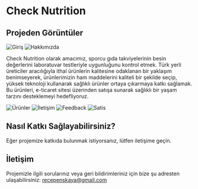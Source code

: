 # Check Nutrition

## Projeden Görüntüler

![Giriş](https://github.com/rkaya21/React/assets/116019903/6fb25c14-dfd9-4c38-bc79-a4af10e9fdce)
![Hakkımızda](https://github.com/rkaya21/React/assets/116019903/6007d922-c08a-4303-b4f1-b554ad64cbba)

Check Nutrition olarak amacımız, sporcu gıda takviyelerinin besin değerlerini laboratuvar testleriyle uygunluğunu kontrol etmek. 
Türk yerli üreticiler aracılığıyla ithal ürünlerin kalitesine odaklanan bir yaklaşım benimseyerek, ürünlerimizin ham maddelerini kaliteli bir şekilde seçip,
yüksek teknoloji kullanarak sağlıklı ürünler ortaya çıkarmaya katkı sağlamak. Bu ürünleri, e-ticaret sitesi üzerinden satışa sunarak sağlıklı bir yaşam tarzını desteklemeyi hedefliyoruz.

![Ürünler](https://github.com/rkaya21/React/assets/116019903/5f7b99f2-20c0-4065-b3fd-6ce59c0349cc)
![İletişim](https://github.com/rkaya21/React/assets/116019903/f83f9d89-5860-4f1b-abf6-6f2ae0749df1)
![Feedback](https://github.com/rkaya21/React/assets/116019903/66eb6cb4-d4b5-46c2-adad-881f23f94498)
![Satis](https://github.com/rkaya21/React/assets/116019903/af8f485d-cf3b-4419-8d80-99c975892e0f)

## Nasıl Katkı Sağlayabilirsiniz?

Eğer projemize katkıda bulunmak istiyorsanız, lütfen iletişime geçin.

## İletişim

Projemizle ilgili sorularınız veya geri bildirimleriniz için bize şu adresten ulaşabilirsiniz: [recepenskaya@gmail.com](mailto:recepenskaya@gmail.com)
